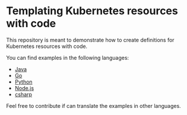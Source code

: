 # Templating Kubernetes resources with code

This repository is meant to demonstrate how to create definitions for Kubernetes resources with code.

You can find examples in the following languages:

- [Java](java/README.md)
- [Go](go/README.md)
- [Python](python/README.md)
- [Node.js](javascript/README.md)
- [csharp](csharp/README.md)

Feel free to contribute if can translate the examples in other languages.